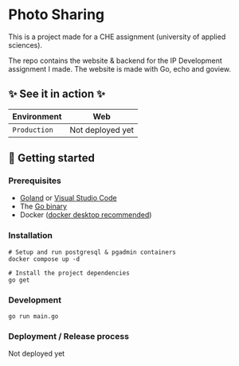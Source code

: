 # Photo Sharing

<!-- Describe where this readme is about.  -->

This is a project made for a CHE assignment (university of applied sciences).

The repo contains the website & backend for the IP Development assignment I made. The website is made with Go,
echo and goview.

## ✨ See it in action ✨

| Environment  | Web              |
|--------------|------------------|
| `Production` | Not deployed yet |

<!--
## 🧰 External tooling

- [Figma for the designs](https://www.figma.com/file/2BVrpjljMfNUsaEuTBbsLU/CHE-FDD?node-id=0%3A1&t=JneFtIXnLIle8Axq-1)
- [Firebase for the backend](https://console.firebase.google.com/u/0/project/che-fdd-assignment)
-->

## 🚀 Getting started

### Prerequisites

<!-- 
   Which software or library's are needed to be able to install this project?
 -->

- [Goland](https://www.jetbrains.com/go/) or [Visual Studio Code](https://code.visualstudio.com/)
- The [Go binary](https://go.dev/dl/)
- Docker ([docker desktop recommended](https://www.docker.com/products/docker-desktop/))

### Installation

<!-- How to install this project (after having the prerequisites)? -->

```shell
# Setup and run postgresql & pgadmin containers
docker compose up -d

# Install the project dependencies
go get
```

### Development

```shell
go run main.go
```

### Deployment / Release process

Not deployed yet

<!--
## 🤚 Good to know

- We use Dependabot for automatic package updates
- This creates pull requests every monday, for all npm packages that are outdated
-->
